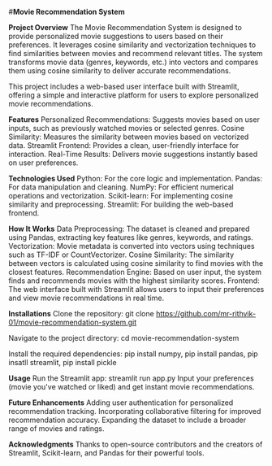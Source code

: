 #**Movie Recommendation System**

**Project Overview**
The Movie Recommendation System is designed to provide personalized movie suggestions to users based on their preferences. It leverages cosine similarity and vectorization techniques to find similarities between movies and recommend relevant titles. The system transforms movie data (genres, keywords, etc.) into vectors and compares them using cosine similarity to deliver accurate recommendations.

This project includes a web-based user interface built with Streamlit, offering a simple and interactive platform for users to explore personalized movie recommendations.

**Features**
Personalized Recommendations: Suggests movies based on user inputs, such as previously watched movies or selected genres.
Cosine Similarity: Measures the similarity between movies based on vectorized data.
Streamlit Frontend: Provides a clean, user-friendly interface for interaction.
Real-Time Results: Delivers movie suggestions instantly based on user preferences.

__Technologies Used__
Python: For the core logic and implementation.
Pandas: For data manipulation and cleaning.
NumPy: For efficient numerical operations and vectorization.
Scikit-learn: For implementing cosine similarity and preprocessing.
Streamlit: For building the web-based frontend.

**How It Works**
Data Preprocessing: The dataset is cleaned and prepared using Pandas, extracting key features like genres, keywords, and ratings.
Vectorization: Movie metadata is converted into vectors using techniques such as TF-IDF or CountVectorizer.
Cosine Similarity: The similarity between vectors is calculated using cosine similarity to find movies with the closest features.
Recommendation Engine: Based on user input, the system finds and recommends movies with the highest similarity scores.
Frontend: The web interface built with Streamlit allows users to input their preferences and view movie recommendations in real time.

**Installations**
Clone the repository:
git clone https://github.com/mr-rithvik-01/movie-recommendation-system.git

Navigate to the project directory:
cd movie-recommendation-system

Install the required dependencies:
pip install numpy,
pip install pandas,
pip insatll streamlit,
pip install pickle

**Usage**
Run the Streamlit app:
streamlit run app.py
Input your preferences (movie you've watched or liked) and get instant movie recommendations.

**Future Enhancements**
Adding user authentication for personalized recommendation tracking.
Incorporating collaborative filtering for improved recommendation accuracy.
Expanding the dataset to include a broader range of movies and ratings.

__Acknowledgments__
Thanks to open-source contributors and the creators of Streamlit, Scikit-learn, and Pandas for their powerful tools.
